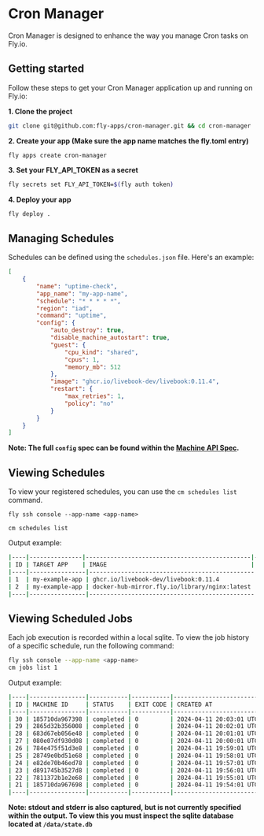 # Cron Manager

Cron Manager is designed to enhance the way you manage Cron tasks on Fly.io.


## Getting started

Follow these steps to get your Cron Manager application up and running on Fly.io:

**1. Clone the project**
```bash
git clone git@github.com:fly-apps/cron-manager.git && cd cron-manager
```

**2. Create your app (Make sure the app name matches the fly.toml entry)**
```
fly apps create cron-manager
```

**3. Set your **FLY_API_TOKEN** as a secret**
```bash
fly secrets set FLY_API_TOKEN=$(fly auth token)
```

**4. Deploy your app**
```bash
fly deploy .
```


## Managing Schedules

Schedules can be defined using the `schedules.json` file.  Here's an example:

```json
[
    {
        "name": "uptime-check",
        "app_name": "my-app-name",
        "schedule": "* * * * *",
        "region": "iad",
        "command": "uptime",
        "config": {
            "auto_destroy": true,
            "disable_machine_autostart": true,
            "guest": {
                "cpu_kind": "shared",
                "cpus": 1,
                "memory_mb": 512
            },
            "image": "ghcr.io/livebook-dev/livebook:0.11.4",
            "restart": {
                "max_retries": 1,
                "policy": "no"
            }
        }
    }
]
```

**Note: The full `config` spec can be found within the 
[Machine API Spec](https://docs.machines.dev/#tag/machines/post/apps/{app_name}/machines).**


## Viewing Schedules
To view your registered schedules, you can use the `cm schedules list` command.  


```
fly ssh console --app-name <app-name>

cm schedules list
```

Output example:
```bash
|----|---------------|-----------------------------------------------|-----------|--------|----------------|---------|
| ID | TARGET APP    | IMAGE                                         | SCHEDULE  | REGION | RESTART POLICY | COMMAND |
|----|----------------|-----------------------------------------------|-----------|--------|----------------|---------|
| 1  | my-example-app | ghcr.io/livebook-dev/livebook:0.11.4          | * * * * * | iad    | no             | uptime  |
| 2  | my-example-app | docker-hub-mirror.fly.io/library/nginx:latest | 0 * * * * | ord    | no             | df -h   |
|----|----------------|-----------------------------------------------|-----------|--------|----------------|---------|
```

## Viewing Scheduled Jobs
Each job execution is recorded within a local sqlite.  To view the job history of a specific schedule, run the following command:

```bash
fly ssh console --app-name <app-name>
cm jobs list 1
```

Output example:
```bash
|----|----------------|-----------|-----------|-------------------------|-------------------------|-------------------------|
| ID | MACHINE ID     | STATUS    | EXIT CODE | CREATED AT              | UPDATED AT              | FINISHED AT             |
|----|----------------|-----------|-----------|-------------------------|-------------------------|-------------------------|
| 30 | 185710da967398 | completed | 0         | 2024-04-11 20:03:01 UTC | 2024-04-11 20:03:03 UTC | 2024-04-11 20:03:03 UTC |
| 29 | 2865d32b356008 | completed | 0         | 2024-04-11 20:02:01 UTC | 2024-04-11 20:02:03 UTC | 2024-04-11 20:02:03 UTC |
| 28 | 683d67eb056e48 | completed | 0         | 2024-04-11 20:01:01 UTC | 2024-04-11 20:01:04 UTC | 2024-04-11 20:01:04 UTC |
| 27 | 080e07df930d08 | completed | 0         | 2024-04-11 20:00:01 UTC | 2024-04-11 20:00:06 UTC | 2024-04-11 20:00:06 UTC |
| 26 | 784e475f51d3e8 | completed | 0         | 2024-04-11 19:59:01 UTC | 2024-04-11 19:59:03 UTC | 2024-04-11 19:59:03 UTC |
| 25 | 28749e0bd51e68 | completed | 0         | 2024-04-11 19:58:01 UTC | 2024-04-11 19:58:03 UTC | 2024-04-11 19:58:03 UTC |
| 24 | e82de70b46ed78 | completed | 0         | 2024-04-11 19:57:01 UTC | 2024-04-11 19:57:03 UTC | 2024-04-11 19:57:03 UTC |
| 23 | d891745b3527d8 | completed | 0         | 2024-04-11 19:56:01 UTC | 2024-04-11 19:56:04 UTC | 2024-04-11 19:56:04 UTC |
| 22 | 7811372b1e2e68 | completed | 0         | 2024-04-11 19:55:01 UTC | 2024-04-11 19:55:03 UTC | 2024-04-11 19:55:03 UTC |
| 21 | 185710da967698 | completed | 0         | 2024-04-11 19:54:01 UTC | 2024-04-11 19:54:04 UTC | 2024-04-11 19:54:04 UTC |
|----|----------------|-----------|-----------|-------------------------|-------------------------|-------------------------|
```

**Note: stdout and stderr is also captured, but is not currently specified within the output.  To view this you must inspect the sqlite database located at `/data/state.db`**


